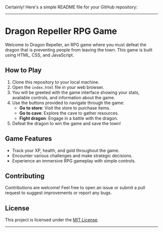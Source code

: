 Certainly! Here's a simple README file for your GitHub repository:

---

# Dragon Repeller RPG Game

Welcome to Dragon Repeller, an RPG game where you must defeat the dragon that is preventing people from leaving the town. This game is built using HTML, CSS, and JavaScript.

## How to Play

1. Clone this repository to your local machine.
2. Open the `index.html` file in your web browser.
3. You will be greeted with the game interface showing your stats, available controls, and information about the game.
4. Use the buttons provided to navigate through the game:
   - **Go to store**: Visit the store to purchase items.
   - **Go to cave**: Explore the cave to gather resources.
   - **Fight dragon**: Engage in a battle with the dragon.
5. Defeat the dragon to win the game and save the town!

## Game Features

- Track your XP, health, and gold throughout the game.
- Encounter various challenges and make strategic decisions.
- Experience an immersive RPG gameplay with simple controls.

## Contributing

Contributions are welcome! Feel free to open an issue or submit a pull request to suggest improvements or report any bugs.

## License

This project is licensed under the [MIT License](LICENSE).

---

